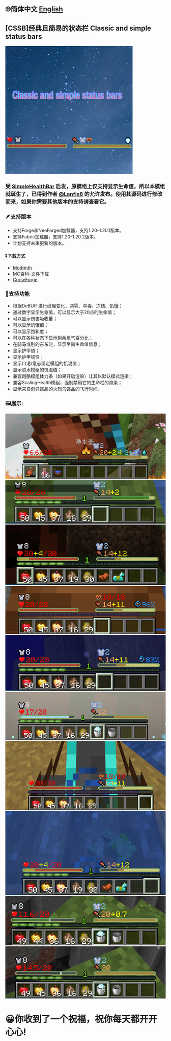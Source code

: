 ## 🌐简体中文  [English](https://github.com/Xing-C/Classic-and-simple-status-bars/blob/main/README-en.md)
## [CSSB]经典且简易的状态栏 Classic and simple status bars
![logo](/src/main/resources/image.png)

### 受 [SimpleHealthBar](https://github.com/Lanfix8/SimpleHealthBar-Forge) 启发，原模组上仅支持显示生命值，所以本模组就诞生了，已得到作者 [@Lanfix8](https://github.com/Lanfix8) 的允许发布。使用其源码进行修改而来，如果你需要其他版本的支持请查看它。

### 🪶支持版本
- 支持Forge和NeoForged加载器，支持1.20-1.20.1版本。
- 支持Fabric加载器，支持1.20-1.20.2版本。
- 计划支持未来更新的版本。

#### ⏬下载方式
- [Modrinth](https://modrinth.com/mod/cssb)
- [MC百科-文件下载](https://www.mcmod.cn/class/12121.html)
- [CurseForge](https://curseforge.com/minecraft/mc-mods/classic-and-simple-status-bars)

### 🌈支持功能
- 根据DeBUff 进行纹理变化，凋零、中毒、冻结、饥饿；
- 通过数字显示生命值，可以显示大于20点的生命值；
- 可以显示伤害吸收量；
- 可以显示饥饿值；
- 可以显示饱和度；
- 可以在各种状态下显示剩余氧气百分比；
- 在骑马或别的东东时，显示坐骑生命值信息；
- 显示护甲值；
- 显示护甲韧性；
- 显示口渴/意志坚定模组的饥渴值；
- 显示脱水模组的饥渴值；
- 兼容跑酷模组体力条（如果开启渲染）让其以默认模式渲染；
- 兼容ScalingHealth模组，强制禁用它的生命栏的渲染；
- 显示来自奇异饰品的火烈鸟饰品的飞行时间。

### 🖼️展示:
  ![0](/Textures/in/0.png)
  ![1](/Textures/in/1.png)
  ![2](/Textures/in/2.png)
  ![3](/Textures/in/3.png)
  ![4](/Textures/in/4.png)
  ![5](/Textures/in/5.png)
  ![6](/Textures/in/6.png)
  ![7](/Textures/in/7.png)
  ![8](/Textures/in/8.png)
  ![9](/Textures/in/9.png)
# 😀你收到了一个祝福，祝你每天都开开心心!